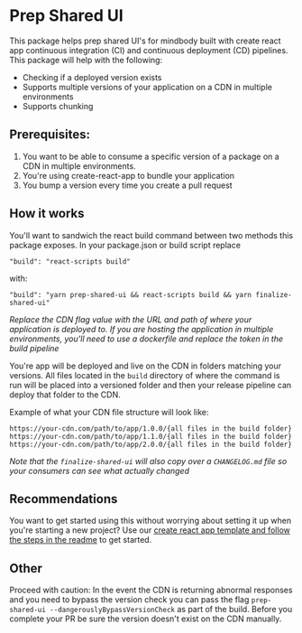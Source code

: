 # Prep Shared UI

This package helps prep shared UI's for mindbody built with create react app continuous integration (CI) and continuous deployment (CD) pipelines. This package will help with the following:

- Checking if a deployed version exists
- Supports multiple versions of your application on a CDN in multiple environments
- Supports chunking 

## Prerequisites:

1. You want to be able to consume a specific version of a package on a CDN in multiple environments. 
2. You're using create-react-app to bundle your application
3. You bump a version every time you create a pull request

## How it works

You'll want to sandwich the react build command between two methods this package exposes. In your package.json or build script replace

```
"build": "react-scripts build"
```

with:

```
"build": "yarn prep-shared-ui && react-scripts build && yarn finalize-shared-ui"
```

_Replace the CDN flag value with the URL and path of where your application is deployed to. If you are hosting the application in multiple environments, you'll need to use a dockerfile and replace the token in the build pipeline_

You're app will be deployed and live on the CDN in folders matching your versions. All files located in the `build` directory of where the command is run will be placed into a versioned folder and then your release pipeline can deploy that folder to the CDN. 

Example of what your CDN file structure will look like:

```
https://your-cdn.com/path/to/app/1.0.0/{all files in the build folder}
https://your-cdn.com/path/to/app/1.1.0/{all files in the build folder}
https://your-cdn.com/path/to/app/2.0.0/{all files in the build folder}
```

_Note that the `finalize-shared-ui` will also copy over a `CHANGELOG.md` file so your consumers can see what actually changed_ 

## Recommendations

You want to get started using this without worrying about setting it up when you're starting a new project? Use our [create react app template and follow the steps in the readme](https://github.com/mindbody/cra-template-mb-ui) to get started.

## Other

Proceed with caution: In the event the CDN is returning abnormal responses and you need to bypass the version check you can pass the flag `prep-shared-ui --dangerouslyBypassVersionCheck` as part of the build. Before you complete your PR be sure the version doesn't exist on the CDN manually.
